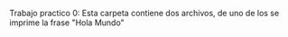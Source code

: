 Trabajo practico 0:
Esta carpeta contiene dos archivos, de uno de los se imprime la frase "Hola Mundo"
